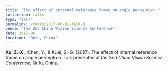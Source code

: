 ```yaml
---
title: "The effect of internal reference frame on angle perception."
collection: talks
type: "Talk"
permalink: /talks/2017-06-01-talk-1
venue: "the 2nd China Vision Science Conference"
date: 2017-06
location: "Qufu, China"
---
```

**Xu, Z.-X.**, Chen, Y., & Kuai, S.-G. (2017). The effect of internal reference frame on angle perception. Talk presented at *the 2nd China Vision Science Conference*, Qufu, China. 
